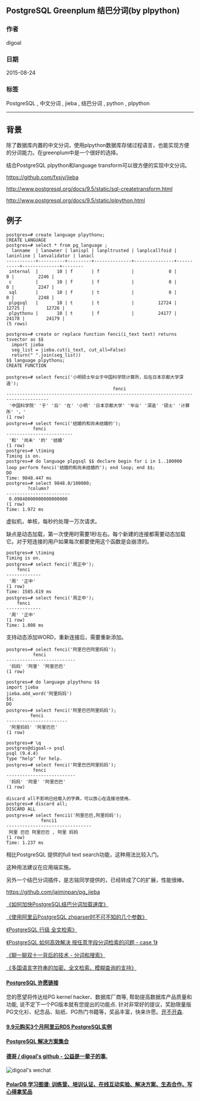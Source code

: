 ## PostgreSQL Greenplum 结巴分词(by plpython)  
                                                                     
### 作者                                                    
digoal                                                    
                                                    
### 日期                                                     
2015-08-24                                            
                                                      
### 标签                                                    
PostgreSQL , 中文分词 , jieba , 结巴分词 , python , plpython       
                                                                
----                                                                
                                                                 
## 背景                                                     
除了数据库内置的中文分词，使用plpython数据库存储过程语言，也能实现方便的分词能力。在greenplum中是一个很好的选择。      
  
结合PostgreSQL plpython和language transform可以很方便的实现中文分词。  
  
https://github.com/fxsjy/jieba  
  
http://www.postgresql.org/docs/9.5/static/sql-createtransform.html  
  
http://www.postgresql.org/docs/9.5/static/plpython.html  
  
## 例子   
```  
postgres=# create language plpythonu;  
CREATE LANGUAGE  
postgres=# select * from pg_language ;  
  lanname  | lanowner | lanispl | lanpltrusted | lanplcallfoid | laninline | lanvalidator | lanacl   
-----------+----------+---------+--------------+---------------+-----------+--------------+--------  
 internal  |       10 | f       | f            |             0 |         0 |         2246 |   
 c         |       10 | f       | f            |             0 |         0 |         2247 |   
 sql       |       10 | f       | t            |             0 |         0 |         2248 |   
 plpgsql   |       10 | t       | t            |         12724 |     12725 |        12726 |   
 plpythonu |       10 | t       | f            |         24177 |     24178 |        24179 |   
(5 rows)  
  
postgres=# create or replace function fenci(i_text text) returns tsvector as $$  
  import jieba  
  seg_list = jieba.cut(i_text, cut_all=False)  
  return(" ".join(seg_list))  
$$ language plpythonu;  
CREATE FUNCTION  
  
postgres=# select fenci('小明硕士毕业于中国科学院计算所，后在日本京都大学深造');  
                                        fenci                                           
--------------------------------------------------------------------------------------  
 '中国科学院' '于' '后' '在' '小明' '日本京都大学' '毕业' '深造' '硕士' '计算所' '，'  
(1 row)  
postgres=# select fenci('结婚的和尚未结婚的');  
          fenci            
-------------------------  
 '和' '尚未' '的' '结婚'  
(1 row)  
postgres=# \timing  
Timing is on.  
postgres=# do language plpgsql $$ declare begin for i in 1..100000  loop perform fenci('结婚的和尚未结婚的'); end loop; end $$;  
DO  
Time: 9848.447 ms  
postgres=# select 9848.0/100000;  
        ?column?          
------------------------  
 0.09848000000000000000  
(1 row)  
Time: 1.972 ms  
```  
  
虚拟机，单核，每秒约处理一万次请求。  
  
缺点是动态加载，第一次使用时需要1秒左右。每个新建的连接都需要动态加载它。对于短连接的用户如果每次都要使用这个函数是会崩溃的。  
  
```  
postgres=# \timing  
Timing is on.  
postgres=# select fenci('周正中');  
    fenci      
-------------  
 '周' '正中'  
(1 row)  
Time: 1585.619 ms  
postgres=# select fenci('周正中');  
    fenci      
-------------  
 '周' '正中'  
(1 row)  
Time: 1.008 ms  
```  
  
支持动态添加WORD，重新连接后，需要重新添加。  
  
```  
postgres=# select fenci('阿里巴巴阿里妈妈');  
          fenci             
--------------------------  
 '妈妈' '阿里' '阿里巴巴'  
(1 row)  
  
postgres=# do language plpythonu $$  
import jieba  
jieba.add_word('阿里妈妈')  
$$;  
DO  
postgres=# select fenci('阿里巴巴阿里妈妈');  
         fenci           
-----------------------  
 '阿里妈妈' '阿里巴巴'  
(1 row)  
  
postgres=# \q  
postgres@digoal-> psql  
psql (9.4.4)  
Type "help" for help.  
postgres=# select fenci('阿里巴巴阿里妈妈');  
          fenci             
--------------------------  
 '妈妈' '阿里' '阿里巴巴'  
(1 row)  
  
discard all不影响已经载入的字典，可以放心在连接池使用。  
postgres=# discard all;  
DISCARD ALL  
postgres=# select fenci1('阿里巴巴,阿里妈妈');  
             fenci1               
--------------------------------  
 阿里 巴巴 阿里巴巴 , 阿里 妈妈  
(1 row)  
Time: 1.237 ms  
```  
  
相比PostgreSQL 提供的full text search功能，这种用法比较入门。  
  
这种用法建议在应用端实施。  
  
另外一个结巴分词插件，是志铭同学提供的，已经转成了C的扩展，性能很棒。  
  
https://github.com/jaiminpan/pg_jieba  
  
[《如何加快PostgreSQL结巴分词加载速度》](../201607/20160725_02.md)    
  
[《使用阿里云PostgreSQL zhparser时不可不知的几个参数》](../201603/20160310_01.md)  
  
[《PostgreSQL 行级 全文检索》](../201604/20160419_01.md)  
  
[《PostgreSQL 如何高效解决 按任意字段分词检索的问题 - case 1》](../201607/20160725_05.md)    
  
[《聊一聊双十一背后的技术 - 分词和搜索》](../201611/20161115_01.md)    
  
[《多国语言字符串的加密、全文检索、模糊查询的支持》](../201710/20171020_01.md)  
  
  
  
  
  
  
  
  
  
  
  
  
  
  
  
  
  
  
  
  
  
  
  
  
  
  
  
  
  
  
  
  
  
  
  
  
  
  
  
  
  
  
  
  
  
  
  
  
  
  
  
  
  
  
  
  
  
  
  
  
  
  
  
  
  
  
  
  
  
  
  
  
  
  
#### [PostgreSQL 许愿链接](https://github.com/digoal/blog/issues/76 "269ac3d1c492e938c0191101c7238216")
您的愿望将传达给PG kernel hacker、数据库厂商等, 帮助提高数据库产品质量和功能, 说不定下一个PG版本就有您提出的功能点. 针对非常好的提议，奖励限量版PG文化衫、纪念品、贴纸、PG热门书籍等，奖品丰富，快来许愿。[开不开森](https://github.com/digoal/blog/issues/76 "269ac3d1c492e938c0191101c7238216").  
  
  
#### [9.9元购买3个月阿里云RDS PostgreSQL实例](https://www.aliyun.com/database/postgresqlactivity "57258f76c37864c6e6d23383d05714ea")
  
  
#### [PostgreSQL 解决方案集合](https://yq.aliyun.com/topic/118 "40cff096e9ed7122c512b35d8561d9c8")
  
  
#### [德哥 / digoal's github - 公益是一辈子的事.](https://github.com/digoal/blog/blob/master/README.md "22709685feb7cab07d30f30387f0a9ae")
  
  
![digoal's wechat](../pic/digoal_weixin.jpg "f7ad92eeba24523fd47a6e1a0e691b59")
  
  
#### [PolarDB 学习图谱: 训练营、培训认证、在线互动实验、解决方案、生态合作、写心得拿奖品](https://www.aliyun.com/database/openpolardb/activity "8642f60e04ed0c814bf9cb9677976bd4")
  
